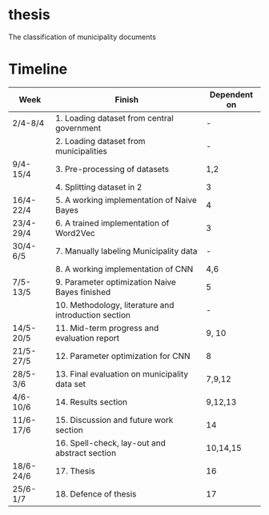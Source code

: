 # thesis
The classification of municipality documents

# Timeline
| Week         | Finish                                                                                              | Dependent on |
|--------------|-----------------------------------------------------------------------------------------------------|--------------|
| 2/4-8/4      | 1. Loading dataset from central government                                                          | -            |
|              | 2. Loading dataset from municipalities                                                              | -            |
| 9/4-15/4     | 3. Pre-processing of datasets                                                                       | 1,2          |
|              | 4. Splitting dataset in 2                                                                           | 3            |
| 16/4-22/4    | 5. A working implementation of Naive Bayes                                                          | 4            |
| 23/4-29/4    | 6. A trained implementation of Word2Vec                                                             | 3            |
| 30/4-6/5     | 7. Manually labeling Municipality data                                                              | -            |
|              | 8. A working implementation of CNN                                                                  | 4,6          |
| 7/5-13/5     | 9. Parameter optimization Naive Bayes finished                                                      | 5            |
|              | 10. Methodology, literature and introduction section                                                | -            |
| 14/5-20/5    | 11. Mid-term progress and evaluation report                                                         | 9, 10        |
| 21/5-27/5    | 12. Parameter optimization for CNN                                                                  | 8            |
| 28/5-3/6     | 13. Final evaluation on municipality data set                                                       | 7,9,12       |
| 4/6-10/6     | 14. Results section                                                                                 | 9,12,13      |
| 11/6-17/6    | 15. Discussion and future work section                                                              | 14           |
|              | 16. Spell-check, lay-out and abstract section                                                       | 10,14,15     |
| 18/6-24/6    | 17. Thesis                                                                                          | 16           |
| 25/6-1/7     | 18. Defence of thesis                                                                               | 17           |
